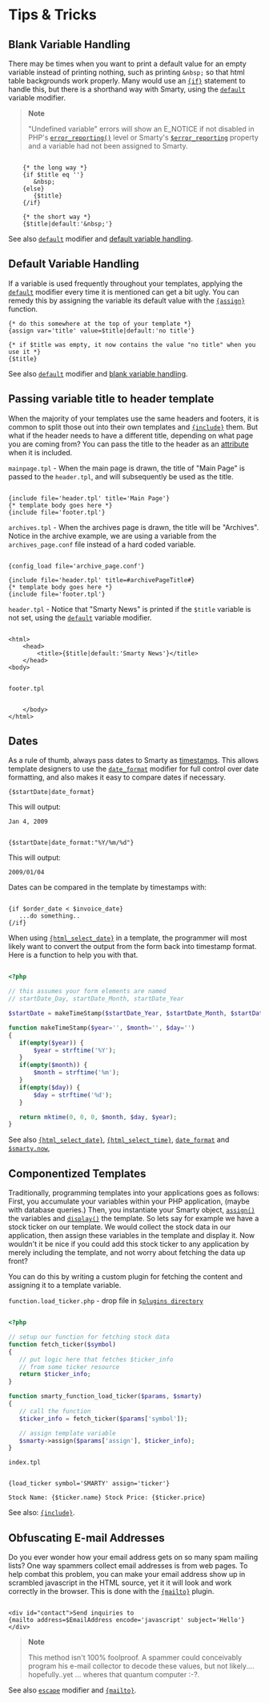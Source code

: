 # Tips & Tricks

## Blank Variable Handling

There may be times when you want to print a default value for an empty
variable instead of printing nothing, such as printing `&nbsp;` so that
html table backgrounds work properly. Many would use an
[`{if}`](../designers/language-builtin-functions/language-function-if.md) statement to handle this, but there is a
shorthand way with Smarty, using the
[`default`](../designers/language-modifiers/language-modifier-default.md) variable modifier.

> **Note**
>
> "Undefined variable" errors will show an E\_NOTICE if not disabled in
> PHP's [`error_reporting()`](https://www.php.net/error_reporting) level or
> Smarty's [`$error_reporting`](../programmers/api-variables/variable-error-reporting.md) property and
> a variable had not been assigned to Smarty.

```smarty

    {* the long way *}
    {if $title eq ''}
       &nbsp;
    {else}
       {$title}
    {/if}

    {* the short way *}
    {$title|default:'&nbsp;'}

```        

See also [`default`](../designers/language-modifiers/language-modifier-default.md) modifier and [default
variable handling](#default-variable-handling).

## Default Variable Handling

If a variable is used frequently throughout your templates, applying the
[`default`](../designers/language-modifiers/language-modifier-default.md) modifier every time it is
mentioned can get a bit ugly. You can remedy this by assigning the
variable its default value with the
[`{assign}`](../designers/language-builtin-functions/language-function-assign.md) function.

    {* do this somewhere at the top of your template *}
    {assign var='title' value=$title|default:'no title'}

    {* if $title was empty, it now contains the value "no title" when you use it *}
    {$title}

See also [`default`](../designers/language-modifiers/language-modifier-default.md) modifier and [blank
variable handling](#blank-variable-handling).

## Passing variable title to header template

When the majority of your templates use the same headers and footers, it
is common to split those out into their own templates and
[`{include}`](../designers/language-builtin-functions/language-function-include.md) them. But what if the header
needs to have a different title, depending on what page you are coming
from? You can pass the title to the header as an
[attribute](../designers/language-basic-syntax/language-syntax-attributes.md) when it is included.

`mainpage.tpl` - When the main page is drawn, the title of "Main Page"
is passed to the `header.tpl`, and will subsequently be used as the
title.

```smarty

{include file='header.tpl' title='Main Page'}
{* template body goes here *}
{include file='footer.tpl'}

```

`archives.tpl` - When the archives page is drawn, the title will be
"Archives". Notice in the archive example, we are using a variable from
the `archives_page.conf` file instead of a hard coded variable.

```smarty

{config_load file='archive_page.conf'}

{include file='header.tpl' title=#archivePageTitle#}
{* template body goes here *}
{include file='footer.tpl'}

```

`header.tpl` - Notice that "Smarty News" is printed if the `$title`
variable is not set, using the [`default`](../designers/language-modifiers/language-modifier-default.md)
variable modifier.

```smarty

<html>
    <head>
        <title>{$title|default:'Smarty News'}</title>
    </head>
<body>
    
```

`footer.tpl`

```smarty

    </body>
</html>

```

## Dates

As a rule of thumb, always pass dates to Smarty as
[timestamps](https://www.php.net/time). This allows template designers to
use the [`date_format`](../designers/language-modifiers/language-modifier-date-format.md) modifier for
full control over date formatting, and also makes it easy to compare
dates if necessary.

```smarty
{$startDate|date_format}
```

This will output:

```
Jan 4, 2009
```

```smarty

{$startDate|date_format:"%Y/%m/%d"}

```

This will output:

```
2009/01/04
```

Dates can be compared in the template by timestamps with:

```smarty

{if $order_date < $invoice_date}
   ...do something..
{/if}

```        

When using [`{html_select_date}`](../designers/language-custom-functions/language-function-html-select-date.md)
in a template, the programmer will most likely want to convert the
output from the form back into timestamp format. Here is a function to
help you with that.

```php

<?php

// this assumes your form elements are named
// startDate_Day, startDate_Month, startDate_Year

$startDate = makeTimeStamp($startDate_Year, $startDate_Month, $startDate_Day);

function makeTimeStamp($year='', $month='', $day='')
{
   if(empty($year)) {
       $year = strftime('%Y');
   }
   if(empty($month)) {
       $month = strftime('%m');
   }
   if(empty($day)) {
       $day = strftime('%d');
   }

   return mktime(0, 0, 0, $month, $day, $year);
}

```

See also [`{html_select_date}`](../designers/language-custom-functions/language-function-html-select-date.md),
[`{html_select_time}`](../designers/language-custom-functions/language-function-html-select-time.md),
[`date_format`](../designers/language-modifiers/language-modifier-date-format.md) and
[`$smarty.now`](../designers/language-variables/language-variables-smarty.md#smarty-now),

## Componentized Templates

Traditionally, programming templates into your applications goes as
follows: First, you accumulate your variables within your PHP
application, (maybe with database queries.) Then, you instantiate your
Smarty object, [`assign()`](../programmers/api-functions/api-assign.md) the variables and
[`display()`](../programmers/api-functions/api-display.md) the template. So lets say for example we
have a stock ticker on our template. We would collect the stock data in
our application, then assign these variables in the template and display
it. Now wouldn't it be nice if you could add this stock ticker to any
application by merely including the template, and not worry about
fetching the data up front?

You can do this by writing a custom plugin for fetching the content and
assigning it to a template variable.

`function.load_ticker.php` - drop file in
[`$plugins directory`](../programmers/api-variables/variable-plugins-dir.md)

```php

<?php

// setup our function for fetching stock data
function fetch_ticker($symbol)
{
   // put logic here that fetches $ticker_info
   // from some ticker resource
   return $ticker_info;
}

function smarty_function_load_ticker($params, $smarty)
{
   // call the function
   $ticker_info = fetch_ticker($params['symbol']);

   // assign template variable
   $smarty->assign($params['assign'], $ticker_info);
}

```

`index.tpl`

```smarty

{load_ticker symbol='SMARTY' assign='ticker'}

Stock Name: {$ticker.name} Stock Price: {$ticker.price}

``` 

See also: [`{include}`](../designers/language-builtin-functions/language-function-include.md).

## Obfuscating E-mail Addresses

Do you ever wonder how your email address gets on so many spam mailing
lists? One way spammers collect email addresses is from web pages. To
help combat this problem, you can make your email address show up in
scrambled javascript in the HTML source, yet it it will look and work
correctly in the browser. This is done with the
[`{mailto}`](../designers/language-custom-functions/language-function-mailto.md) plugin.

```smarty

<div id="contact">Send inquiries to
{mailto address=$EmailAddress encode='javascript' subject='Hello'}
</div>

```        

> **Note**
>
> This method isn\'t 100% foolproof. A spammer could conceivably program
> his e-mail collector to decode these values, but not likely\....
> hopefully..yet \... wheres that quantum computer :-?.

See also [`escape`](../designers/language-modifiers/language-modifier-escape.md) modifier and
[`{mailto}`](../designers/language-custom-functions/language-function-mailto.md).
